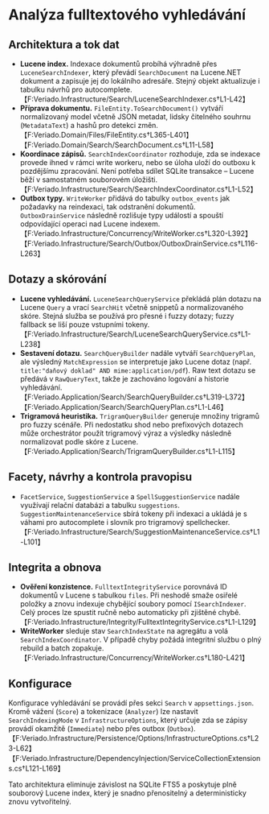 # Analýza fulltextového vyhledávání

## Architektura a tok dat
- **Lucene index.** Indexace dokumentů probíhá výhradně přes `LuceneSearchIndexer`, který převádí `SearchDocument` na Lucene.NET dokument a zapisuje jej do lokálního adresáře. Stejný objekt aktualizuje i tabulku návrhů pro autocomplete.【F:Veriado.Infrastructure/Search/LuceneSearchIndexer.cs†L1-L42】
- **Příprava dokumentu.** `FileEntity.ToSearchDocument()` vytváří normalizovaný model včetně JSON metadat, lidsky čitelného souhrnu (`MetadataText`) a hashů pro detekci změn.【F:Veriado.Domain/Files/FileEntity.cs†L365-L401】【F:Veriado.Domain/Search/SearchDocument.cs†L11-L58】
- **Koordinace zápisů.** `SearchIndexCoordinator` rozhoduje, zda se indexace provede ihned v rámci write workeru, nebo se úloha uloží do outboxu k pozdějšímu zpracování. Není potřeba sdílet SQLite transakce – Lucene běží v samostatném souborovém úložišti.【F:Veriado.Infrastructure/Search/SearchIndexCoordinator.cs†L1-L52】
- **Outbox typy.** `WriteWorker` přidává do tabulky `outbox_events` jak požadavky na reindexaci, tak odstranění dokumentů. `OutboxDrainService` následně rozlišuje typy událostí a spouští odpovídající operaci nad Lucene indexem.【F:Veriado.Infrastructure/Concurrency/WriteWorker.cs†L320-L392】【F:Veriado.Infrastructure/Search/Outbox/OutboxDrainService.cs†L116-L263】

## Dotazy a skórování
- **Lucene vyhledávání.** `LuceneSearchQueryService` překládá plán dotazu na Lucene `Query` a vrací `SearchHit` včetně snippetů a normalizovaného skóre. Stejná služba se používá pro přesné i fuzzy dotazy; fuzzy fallback se liší pouze vstupními tokeny.【F:Veriado.Infrastructure/Search/LuceneSearchQueryService.cs†L1-L238】
- **Sestavení dotazu.** `SearchQueryBuilder` nadále vytváří `SearchQueryPlan`, ale výsledný `MatchExpression` se interpretuje jako Lucene dotaz (např. `title:"daňový doklad" AND mime:application/pdf`). Raw text dotazu se předává v `RawQueryText`, takže je zachováno logování a historie vyhledávání.【F:Veriado.Application/Search/SearchQueryBuilder.cs†L319-L372】【F:Veriado.Application/Search/SearchQueryPlan.cs†L1-L46】
- **Trigramová heuristika.** `TrigramQueryBuilder` generuje množiny trigramů pro fuzzy scénáře. Při nedostatku shod nebo prefixových dotazech může orchestrátor použít trigramový výraz a výsledky následně normalizovat podle skóre z Lucene.【F:Veriado.Application/Search/TrigramQueryBuilder.cs†L1-L115】

## Facety, návrhy a kontrola pravopisu
- `FacetService`, `SuggestionService` a `SpellSuggestionService` nadále využívají relační databázi a tabulku `suggestions`. `SuggestionMaintenanceService` sbírá tokeny při indexaci a ukládá je s váhami pro autocomplete i slovník pro trigramový spellchecker.【F:Veriado.Infrastructure/Search/SuggestionMaintenanceService.cs†L1-L101】

## Integrita a obnova
- **Ověření konzistence.** `FulltextIntegrityService` porovnává ID dokumentů v Lucene s tabulkou `files`. Při neshodě smaže osiřelé položky a znovu indexuje chybějící soubory pomocí `ISearchIndexer`. Celý proces lze spustit ručně nebo automaticky při zjištěné chybě.【F:Veriado.Infrastructure/Integrity/FulltextIntegrityService.cs†L1-L129】
- **WriteWorker** sleduje stav `SearchIndexState` na agregátu a volá `SearchIndexCoordinator`. V případě chyby požádá integritní službu o plný rebuild a batch zopakuje.【F:Veriado.Infrastructure/Concurrency/WriteWorker.cs†L180-L421】

## Konfigurace
Konfigurace vyhledávání se provádí přes sekci `Search` v `appsettings.json`. Kromě vážení (`Score`) a tokenizace (`Analyzer`) lze nastavit `SearchIndexingMode` v `InfrastructureOptions`, který určuje zda se zápisy provádí okamžitě (`Immediate`) nebo přes outbox (`Outbox`).【F:Veriado.Infrastructure/Persistence/Options/InfrastructureOptions.cs†L23-L62】【F:Veriado.Infrastructure/DependencyInjection/ServiceCollectionExtensions.cs†L121-L169】

Tato architektura eliminuje závislost na SQLite FTS5 a poskytuje plně souborový Lucene index, který je snadno přenositelný a deterministicky znovu vytvořitelný.
